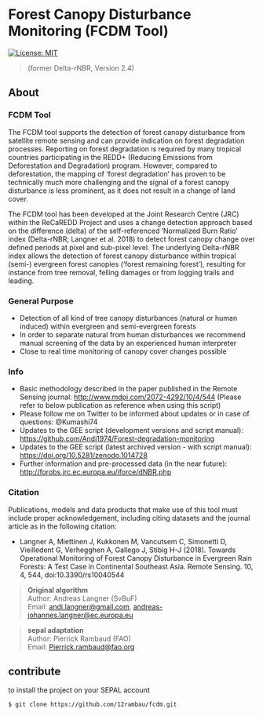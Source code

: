 # Forest Canopy Disturbance Monitoring (FCDM Tool) 

[![License: MIT](https://img.shields.io/badge/License-MIT-yellow.svg)](LICENSE)

> (former Delta-rNBR, Version 2.4)

## About 

### FCDM Tool
The FCDM tool supports the detection of forest canopy disturbance from satellite remote sensing and can provide indication on forest degradation processes. 
Reporting on forest degradation is required by many tropical countries participating in the REDD+ (Reducing Emissions from Deforestation and Degradation) program. 
However, compared to deforestation, the mapping of ‘forest degradation’ has proven to be technically much more challenging and the signal of a forest canopy 
disturbance is less prominent, as it does not result in a change of land cover.

The FCDM tool has been developed at the Joint Research Centre (JRC) within the ReCaREDD Project and uses a change detection approach based on the difference (delta) 
of the self-referenced ‘Normalized Burn Ratio’ index (Delta-rNBR; Langner et al. 2018) to detect forest canopy change over defined periods at pixel and sub-pixel level. 
The underlying Delta-rNBR index allows the detection of forest canopy disturbance within tropical (semi-) evergreen forest canopies (‘forest remaining forest’), 
resulting for instance from tree removal, felling damages or from logging trails and leading.

### General Purpose  
- Detection of all kind of tree canopy disturbances (natural or human induced) within evergreen and semi-evergreen forests
- In order to separate natural from human disturbances we recommend manual screening of the data by an experienced human interpreter
- Close to real time monitoring of canopy cover changes possible

### Info     
- Basic methodology described in the paper published in the Remote Sensing journal:   http://www.mdpi.com/2072-4292/10/4/544
  (Please refer to below publication as reference when using this script)
- Please follow me on Twitter to be informed about updates or in case of questions:   @Kumashi74
- Updates to the GEE script (development versions and script manual):                 https://github.com/Andi1974/Forest-degradation-monitoring 
- Updates to the GEE script (latest archived version - with script manual):           https://doi.org/10.5281/zenodo.1014728
- Further information and pre-processed data (in the near future):                    http://forobs.jrc.ec.europa.eu/iforce/dNBR.php

### Citation
Publications, models and data products that make use of this tool must include proper acknowledgement, including citing datasets and the journal article as in the 
following citation:

- Langner A, Miettinen J, Kukkonen M, Vancutsem C, Simonetti D, Vieilledent G, Verhegghen A, Gallego J, Stibig H-J (2018). Towards Operational Monitoring of Forest 
  Canopy Disturbance in Evergreen Rain Forests: A Test Case in Continental Southeast Asia. Remote Sensing. 10, 4, 544, doi:10.3390/rs10040544

> **Original algorithm**  
> Author:  Andreas Langner (SvBuF)  
> Email:  andi.langner@gmail.com, andreas-johannes.langner@ec.europa.eu  
  
> **sepal adaptation**  
> Author: Pierrick Rambaud (FAO)  
> Email: Pierrick.rambaud@fao.org  

## contribute

to install the project on your SEPAL account 
```
$ git clone https://github.com/12rambau/fcdm.git
```

